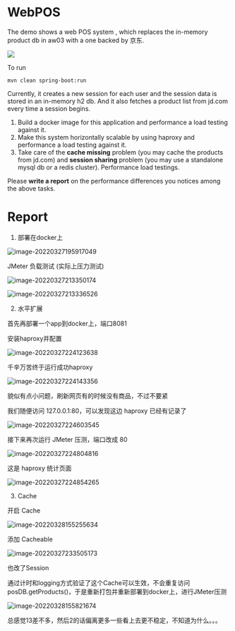# WebPOS

The demo shows a web POS system , which replaces the in-memory product db in aw03 with a one backed by 京东.


![](jdpos.png)

To run

```shell
mvn clean spring-boot:run
```

Currently, it creates a new session for each user and the session data is stored in an in-memory h2 db. 
And it also fetches a product list from jd.com every time a session begins.

1. Build a docker image for this application and performance a load testing against it.
2. Make this system horizontally scalable by using haproxy and performance a load testing against it.
3. Take care of the **cache missing** problem (you may cache the products from jd.com) and **session sharing** problem (you may use a standalone mysql db or a redis cluster). Performance load testings.

Please **write a report** on the performance differences you notices among the above tasks.





# Report

1. 部署在docker上

![image-20220327195917049](README.assets/image-20220327195917049.png)



JMeter 负载测试 (实际上压力测试)

![image-20220327213350174](README.assets/image-20220327213350174.png)

![image-20220327213336526](README.assets/image-20220327213336526.png)



2. 水平扩展

首先再部署一个app到docker上，端口8081

安装haproxy并配置

![image-20220327224123638](README.assets/image-20220327224123638.png)

千辛万苦终于运行成功haproxy

![image-20220327224143356](README.assets/image-20220327224143356.png)

貌似有点小问题，刷新网页有的时候没有商品，不过不要紧

我们随便访问 127.0.0.1:80，可以发现这边 haproxy 已经有记录了

![image-20220327224603545](README.assets/image-20220327224603545.png)

接下来再次运行 JMeter 压测，端口改成 80

![image-20220327224804816](README.assets/image-20220327224804816.png)

这是 haproxy 统计页面

![image-20220327224854265](README.assets/image-20220327224854265.png)





3. Cache

开启 Cache

![image-20220328155255634](README.assets/image-20220328155255634.png)

添加 Cacheable

![image-20220327233505173](README.assets/image-20220327233505173.png)

也改了Session

通过计时和logging方式验证了这个Cache可以生效，不会重复访问 posDB.getProducts()，于是重新打包并重新部署到docker上，进行JMeter压测

![image-20220328155821674](README.assets/image-20220328155821674.png)



总感觉13差不多，然后2的话偏离更多一些看上去更不稳定，不知道为什么。。。